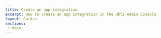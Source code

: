 ```yaml
---
title: Create an app integration
excerpt: How to create an app integration in the Okta Admin Console
layout: Guides
sections:
 - main
---
```

